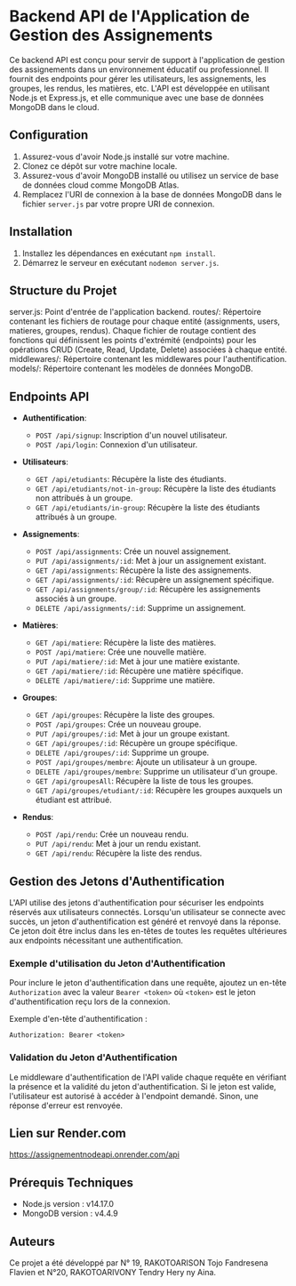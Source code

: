 # Backend API de l'Application de Gestion des Assignements

Ce backend API est conçu pour servir de support à l'application de gestion des assignements dans un environnement éducatif ou professionnel. Il fournit des endpoints pour gérer les utilisateurs, les assignements, les groupes, les rendus, les matières, etc. L'API est développée en utilisant Node.js et Express.js, et elle communique avec une base de données MongoDB dans le cloud.

## Configuration

1. Assurez-vous d'avoir Node.js installé sur votre machine.
2. Clonez ce dépôt sur votre machine locale.
3. Assurez-vous d'avoir MongoDB installé ou utilisez un service de base de données cloud comme MongoDB Atlas.
4. Remplacez l'URI de connexion à la base de données MongoDB dans le fichier `server.js` par votre propre URI de connexion.

## Installation

1. Installez les dépendances en exécutant `npm install`.
2. Démarrez le serveur en exécutant `nodemon server.js`.

## Structure du Projet
server.js: Point d'entrée de l'application backend.
routes/: Répertoire contenant les fichiers de routage pour chaque entité (assignments, users, matieres, groupes, rendus). Chaque fichier de routage contient des fonctions qui définissent les points d'extrémité (endpoints) pour les opérations CRUD (Create, Read, Update, Delete) associées à chaque entité.
middlewares/: Répertoire contenant les middlewares pour l'authentification.
models/: Répertoire contenant les modèles de données MongoDB.

## Endpoints API

- **Authentification**:
  - `POST /api/signup`: Inscription d'un nouvel utilisateur.
  - `POST /api/login`: Connexion d'un utilisateur.

- **Utilisateurs**:
  - `GET /api/etudiants`: Récupère la liste des étudiants.
  - `GET /api/etudiants/not-in-group`: Récupère la liste des étudiants non attribués à un groupe.
  - `GET /api/etudiants/in-group`: Récupère la liste des étudiants attribués à un groupe.

- **Assignements**:
  - `POST /api/assignments`: Crée un nouvel assignement.
  - `PUT /api/assignments/:id`: Met à jour un assignement existant.
  - `GET /api/assignments`: Récupère la liste des assignements.
  - `GET /api/assignments/:id`: Récupère un assignement spécifique.
  - `GET /api/assignments/group/:id`: Récupère les assignements associés à un groupe.
  - `DELETE /api/assignments/:id`: Supprime un assignement.

- **Matières**:
  - `GET /api/matiere`: Récupère la liste des matières.
  - `POST /api/matiere`: Crée une nouvelle matière.
  - `PUT /api/matiere/:id`: Met à jour une matière existante.
  - `GET /api/matiere/:id`: Récupère une matière spécifique.
  - `DELETE /api/matiere/:id`: Supprime une matière.

- **Groupes**:
  - `GET /api/groupes`: Récupère la liste des groupes.
  - `POST /api/groupes`: Crée un nouveau groupe.
  - `PUT /api/groupes/:id`: Met à jour un groupe existant.
  - `GET /api/groupes/:id`: Récupère un groupe spécifique.
  - `DELETE /api/groupes/:id`: Supprime un groupe.
  - `POST /api/groupes/membre`: Ajoute un utilisateur à un groupe.
  - `DELETE /api/groupes/membre`: Supprime un utilisateur d'un groupe.
  - `GET /api/groupesAll`: Récupère la liste de tous les groupes.
  - `GET /api/groupes/etudiant/:id`: Récupère les groupes auxquels un étudiant est attribué.

- **Rendus**:
  - `POST /api/rendu`: Crée un nouveau rendu.
  - `PUT /api/rendu`: Met à jour un rendu existant.
  - `GET /api/rendu`: Récupère la liste des rendus.


## Gestion des Jetons d'Authentification

L'API utilise des jetons d'authentification pour sécuriser les endpoints réservés aux utilisateurs connectés. Lorsqu'un utilisateur se connecte avec succès, un jeton d'authentification est généré et renvoyé dans la réponse. Ce jeton doit être inclus dans les en-têtes de toutes les requêtes ultérieures aux endpoints nécessitant une authentification.

### Exemple d'utilisation du Jeton d'Authentification

Pour inclure le jeton d'authentification dans une requête, ajoutez un en-tête `Authorization` avec la valeur `Bearer <token>` où `<token>` est le jeton d'authentification reçu lors de la connexion.

Exemple d'en-tête d'authentification :
```
Authorization: Bearer <token>
```

### Validation du Jeton d'Authentification

Le middleware d'authentification de l'API valide chaque requête en vérifiant la présence et la validité du jeton d'authentification. Si le jeton est valide, l'utilisateur est autorisé à accéder à l'endpoint demandé. Sinon, une réponse d'erreur est renvoyée.

## Lien sur Render.com
https://assignementnodeapi.onrender.com/api

## Prérequis Techniques

- Node.js version : v14.17.0
- MongoDB version : v4.4.9

## Auteurs
Ce projet a été développé par N° 19, RAKOTOARISON Tojo Fandresena Flavien et N°20, RAKOTOARIVONY Tendry Hery ny Aina.
